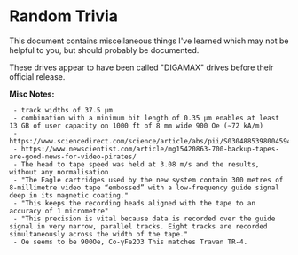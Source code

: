 # Random Trivia
This document contains miscellaneous things I've learned which may not be helpful to you, but should probably be documented.  

These drives appear to have been called "DIGAMAX" drives before their official release.  

**Misc Notes:**  
```
 - track widths of 37.5 μm
 - combination with a minimum bit length of 0.35 μm enables at least 13 GB of user capacity on 1000 ft of 8 mm wide 900 Oe (∼72 kA/m)
 - https://www.sciencedirect.com/science/article/abs/pii/S0304885398004594
 - https://www.newscientist.com/article/mg15420863-700-backup-tapes-are-good-news-for-video-pirates/
 - The head to tape speed was held at 3.08 m/s and the results, without any normalisation
 - "The Eagle cartridges used by the new system contain 300 metres of 8-millimetre video tape “embossed” with a low-frequency guide signal deep in its magnetic coating."
 - "This keeps the recording heads aligned with the tape to an accuracy of 1 micrometre"
 - "This precision is vital because data is recorded over the guide signal in very narrow, parallel tracks. Eight tracks are recorded simultaneously across the width of the tape."
 - Oe seems to be 900Oe, Co-γFe2O3 This matches Travan TR-4.
```